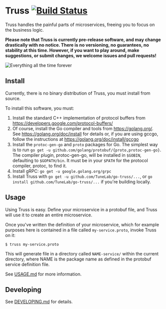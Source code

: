 # Truss [![Build Status](https://travis-ci.org/TuneLab/go-truss.svg?branch=master)](https://travis-ci.org/TuneLab/go-truss)

Truss handles the painful parts of microservices, freeing you to focus on the
business logic.

**Please note that Truss is currently pre-release software, and may change
drastically with no notice. There is no versioning, no guarantees, no stability
at this time. However, if you want to play around, make suggestions, or submit
changes, we welcome issues and pull requests!**

![Everything all the time forever](http://i.imgur.com/FCmSUiQ.png)

## Install

Currently, there is no binary distribution of Truss, you must install from source.

To install this software, you must:

1. Install the standard C++ implementation of protocol buffers from
   https://developers.google.com/protocol-buffers/
2. Of course, install the Go compiler and tools from https://golang.org/. See
   https://golang.org/doc/install for details or, if you are using gccgo,
   follow the instructions at https://golang.org/doc/install/gccgo
4. Install the `protoc-gen-go` and `proto` packages for Go. The simplest way is
   to run `go get -u github.com/golang/protobuf/{proto,protoc-gen-go}`. The
   compiler plugin, protoc-gen-go, will be installed in `$GOBIN`, defaulting to
   `$GOPATH/bin`.  It must be in your `$PATH` for the protocol compiler,
   protoc, to find it.
5. Install gRPC: `go get -u google.golang.org/grpc`
6. Install Truss with `go get -u github.com/TuneLab/go-truss/...`, or
   `go install github.com/TuneLab/go-truss/...` if you're building locally.

## Usage

Using Truss is easy. Define your microservice in a protobuf file, and Truss
will use it to create an entire microservice.

Once you've written the definition of your microservice, which for example purposes
here is contained in a file called `my-service.proto`, invoke Truss on it:
```
$ truss my-service.proto
```
This will generate file in a directory called `NAME-service/` within
the current directory, where NAME is the package name as defined in the
protobuf service definition file.

See [USAGE.md](./USAGE.md) for more information.

## Developing

See [DEVELOPING.md](./DEVELOPING.md) for details.

<!--
TODO: Add example here of proto file, and the steps to create a microservice from it.
-->

